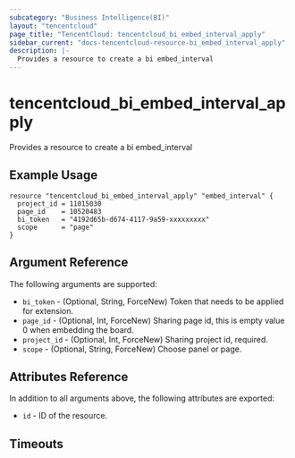 ```yaml
---
subcategory: "Business Intelligence(BI)"
layout: "tencentcloud"
page_title: "TencentCloud: tencentcloud_bi_embed_interval_apply"
sidebar_current: "docs-tencentcloud-resource-bi_embed_interval_apply"
description: |-
  Provides a resource to create a bi embed_interval
---
```


# tencentcloud_bi_embed_interval_apply

Provides a resource to create a bi embed_interval

## Example Usage

```hcl
resource "tencentcloud_bi_embed_interval_apply" "embed_interval" {
  project_id = 11015030
  page_id    = 10520483
  bi_token   = "4192d65b-d674-4117-9a59-xxxxxxxxx"
  scope      = "page"
}
```

## Argument Reference

The following arguments are supported:

* `bi_token` - (Optional, String, ForceNew) Token that needs to be applied for extension.
* `page_id` - (Optional, Int, ForceNew) Sharing page id, this is empty value 0 when embedding the board.
* `project_id` - (Optional, Int, ForceNew) Sharing project id, required.
* `scope` - (Optional, String, ForceNew) Choose panel or page.

## Attributes Reference

In addition to all arguments above, the following attributes are exported:

* `id` - ID of the resource.



## Timeouts

<no value>


